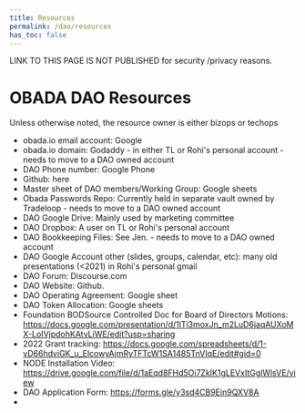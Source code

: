 ```yaml
---
title: Resources
permalink: /dao/resources
has_toc: false
---
```


LINK TO THIS PAGE IS NOT PUBLISHED for security /privacy reasons.


# OBADA DAO Resources

Unless otherwise noted, the resource owner is either bizops or techops

* obada.io email account: Google
* obada.io domain: Godaddy - in either TL or Rohi's personal account - needs to move to a DAO owned account
* DAO Phone number:  Google Phone
* Github: here
* Master sheet of DAO members/Working Group:  Google sheets
* Obada Passwords Repo:  Currently held in separate vault owned by Tradeloop - needs to move to a DAO owned account
* DAO Google Drive: Mainly used by marketing committee 
* DAO Dropbox:  A user on TL or Rohi's personal account
* DAO Bookkeeping Files: See Jen.   - needs to move to a DAO owned account 
* DAO Google Account other (slides, groups, calendar, etc):   many old presentations (<2021) in Rohi's personal gmail
* DAO Forum: Discourse.com
* DAO Website: Github.
* DAO Operating Agreement: Google sheet 
* DAO Token Allocation: Google sheets
* Foundation BODSource Controlled Doc for Board of Directors Motions: https://docs.google.com/presentation/d/1lTj3moxJn_m2LuD6jaqAUXoMX-LoIVjpdohKAtvLiWE/edit?usp=sharing
* 2022 Grant tracking:	https://docs.google.com/spreadsheets/d/1-vD66hdviGK_u_ElcowyAjmRyTFTcW1SA1485TnVIqE/edit#gid=0
* NODE Installation Video:	https://drive.google.com/file/d/1aEqd8FHd5Oi7ZkIK1gLEVxItGglWlsVE/view
* DAO Application Form: https://forms.gle/y3sd4CB9Ein9QXV8A 
*

